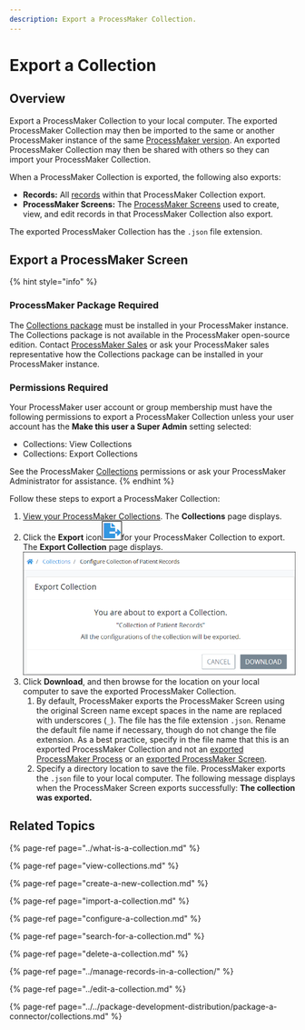 ```yaml
---
description: Export a ProcessMaker Collection.
---
```


# Export a Collection

## Overview

Export a ProcessMaker Collection to your local computer. The exported ProcessMaker Collection may then be imported to the same or another ProcessMaker instance of the same [ProcessMaker version](../../using-processmaker/application-version-details.md#view-processmaker-version-information). An exported ProcessMaker Collection may then be shared with others so they can import your ProcessMaker Collection.

When a ProcessMaker Collection is exported, the following also exports:

* **Records:** All [records](../manage-records-in-a-collection/view-all-records-in-a-collection.md#view-all-records-in-a-collection) within that ProcessMaker Collection export.
* **ProcessMaker Screens:** The [ProcessMaker Screens](../../designing-processes/design-forms/what-is-a-form.md) used to create, view, and edit records in that ProcessMaker Collection also export.

The exported ProcessMaker Collection has the `.json` file extension.

## Export a ProcessMaker Screen

{% hint style="info" %}
### ProcessMaker Package Required

The [Collections package](../../package-development-distribution/package-a-connector/collections.md) must be installed in your ProcessMaker instance. The Collections package is not available in the ProcessMaker open-source edition. Contact [ProcessMaker Sales](https://www.processmaker.com/contact/) or ask your ProcessMaker sales representative how the Collections package can be installed in your ProcessMaker instance.

### Permissions Required

Your ProcessMaker user account or group membership must have the following permissions to export a ProcessMaker Collection unless your user account has the **Make this user a Super Admin** setting selected:

* Collections: View Collections
* Collections: Export Collections

See the ProcessMaker [Collections](../../processmaker-administration/permission-descriptions-for-users-and-groups.md#collections) permissions or ask your ProcessMaker Administrator for assistance.
{% endhint %}

Follow these steps to export a ProcessMaker Collection:

1. [View your ProcessMaker Collections](view-collections.md#view-all-collections). The **Collections** page displays.
2. Click the **Export** icon![](../../.gitbook/assets/export-process-icon-processes.png)for your ProcessMaker Collection to export. The **Export Collection** page displays. ![](../../.gitbook/assets/export-collection-page-package.png) 
3. Click **Download**, and then browse for the location on your local computer to save the exported ProcessMaker Collection.
   1. By default, ProcessMaker exports the ProcessMaker Screen using the original Screen name except spaces in the name are replaced with underscores \(`_`\). The file has the file extension `.json`. Rename the default file name if necessary, though do not change the file extension. As a best practice, specify in the file name that this is an exported ProcessMaker Collection and not an [exported ProcessMaker Process](../../designing-processes/viewing-processes/view-the-list-of-processes/export-a-bpmn-compliant-process.md#export-a-bpmn-2-0-compliant-process) or an [exported ProcessMaker Screen](../../designing-processes/design-forms/manage-forms/export-a-screen.md).
   2. Specify a directory location to save the file. ProcessMaker exports the `.json` file to your local computer. The following message displays when the ProcessMaker Screen exports successfully: **The collection was exported.**

## Related Topics

{% page-ref page="../what-is-a-collection.md" %}

{% page-ref page="view-collections.md" %}

{% page-ref page="create-a-new-collection.md" %}

{% page-ref page="import-a-collection.md" %}

{% page-ref page="configure-a-collection.md" %}

{% page-ref page="search-for-a-collection.md" %}

{% page-ref page="delete-a-collection.md" %}

{% page-ref page="../manage-records-in-a-collection/" %}

{% page-ref page="../edit-a-collection.md" %}

{% page-ref page="../../package-development-distribution/package-a-connector/collections.md" %}

